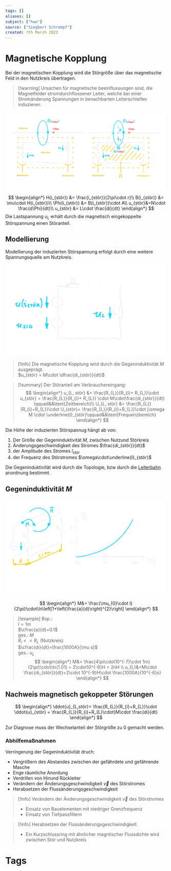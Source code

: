 ```yaml
---
tags: []
aliases: []
subject: ["hwe"]
source: ["Siegbert Schrempf"]
created: 7th March 2023
---
```


# Magnetische Kopplung

Bei der magnetischen Kopplung wird die Störgröße über das magnetische Feld in den Nutzkreis übertragen.

> [!warning] Ursachen für magnetische beeinflussungen sind, die Magnetfelder stromdurchflossener Leiter, welche bei einer Stromänderung Spannungen in benachbarten Leiterschleifen induzieren.

![1175](assets/magn_kopplung.png)

$$
\begin{align*}
H(i_{stör}) &= \frac{i_{stör}}{2\pi\cdot r}\\
B(i_{stör}) &= \mu\cdot H(i_{stör})\\
\Phi(i_{stör}) &= B(i_{stör})\cdot A\\
u_{stör}&=N\cdot \frac{d\Phi}{dt}\\
u_{stör} &= L\cdot \frac{di}{dt}
\end{align*}
$$
Die Lastspannung $u_{L}$ erhält durch die magnetisch eingekoppelte Störspannung einen Störanteil.

## Modellierung 

Modellierung der induzierten Störspannung erfolgt durch eine weitere Spannungsquelle am Nutzkreis.  
![700](assets/magn_koppl_modell.png)

> [!info] Die magnetische Kopplung wird durch die Gegeninduktivität $M$ ausgeprägt.  
> $u_{stör} = M\cdot \dfrac{di_{stör}}{dt}$

> [!summary] Der Störanteil am Verbrauchereingang: 
> $$
> \begin{align*}
> u_{L, stör} &= \frac{R_{L}}{R_{i}+ R_{L}}\cdot u_{stör} = \frac{R_{L}}{R_{i}+ R_{L}} \cdot M\cdot\frac{di_{stör}}{dt} \qquad&&\text{Zeitbereich}\\
> U_{L, stör} &= \frac{R_{L}}{R_{i}+R_{L}}\cdot U_{stör}= \frac{R_{L}}{R_{i}+R_{L}}\cdot j\omega M \cdot \underline{I}_{stör}\qquad&&\text{Frequenzbereich}
> \end{align*}
> $$

Die Höhe der induzierten Störspannug hängt ab von:
1. Der Größe der Gegeninduktivität $M$, zwischen Nutzund Störkreis
2. Änderungsgeschwindigkeit des Stromes $\frac{di_{stör}}{dt}$
3. der Amplitude des Stromes $\hat{i}_{stör}$
4. der Frequenz des Störstromes $\omega\cdot\underline{I}_{stör}$

Die Gegeninduktivität wird durch die Topologie, bzw durch die [Leiterbahn](../hf-technik/Leitung.md) anordnung bestimmt.

## Gegeninduktivität $M$

![800](assets/gegenindu.png)

$$
\begin{align*}
M&= \frac{\mu_{0}\cdot l}{2\pi}\cdot\ln\left[1+\left(\frac{a}{d}\right)^{2}\right]
\end{align*}
$$

>[!example] Bsp.:  
>$l=1m$  
>$\cfrac{a}{d}=0.1$  
> ges.: $M$  
> $R_{i}<<R_{L}$ (Nutzkreis)  
> $\cfrac{di}{dt}=\frac{1000A}{\mu s}$  
> ges.: $u_{L}$
> $$
> \begin{align*}
> M&= \frac{4\pi\cdot10^{-7}\cdot 1m}{2\pi}\cdot\ln(1.01) = 2\cdot10^{-9}H = 2nH \\
> u_{L}&=M\cdot \frac{di_{stör}}{dt}=2\cdot 10^{-9}H\cdot \frac{1000A}{10^{-6}s}
> \end{align*}
> $$

## Nachweis magnetisch gekoppeter Störungen

$$
\begin{align*}
\ddot{u}_{L,stör}= \frac{R_{L}}{R_{i}+R_{L}}\cdot \ddot{u}_{stör} = \frac{R_{L}}{R_{i}+R_{L}\cdot}M\cdot \frac{di}{dt}
\end{align*}
$$

Zur Diagnose muss der Wechselanteil der Störgröße zu $0$ gemacht werden.

### Abhilfemaßnahmen

Verringerung der Gegeninduktivität druch:
- Vergrößern des Abstandes zwischen der gefährdete und gefährende Masche
- Enge räumliche Anordung 
- Verdrillen von Hinund Rückleiter
- Verändern der Änderungsgeschwindigkeit $\vec{v}$ des Störstromes
- Herabsetzen der Flussänderungsgeschwindigkeit 

> [!info] Verändern der Änderungsgeschwindigkeit $\vec{v}$ des Störstromes
> - Einsatz von Bauelementen mit niedriger Grenzfrequenz
> - Einsatz von Tiefpassfiltern

> [!info] Herabsetzen der Flussänderungsgeschwindigkeit 
> - Ein Kurzschlussring mit ähnlicher magntischer Flussdichte wird zwischen Stör und Nutzkreis 

# Tags

[](Magnetisches%20Feld.md#Magnetische%20Grundgrößen)
